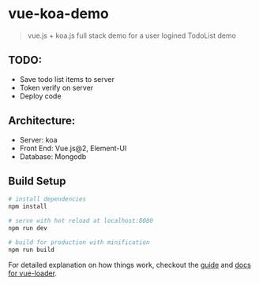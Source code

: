 # vue-koa-demo

> vue.js + koa.js full stack demo for a user logined TodoList demo

## TODO:
- Save todo list items to server
- Token verify on server
- Deploy code

## Architecture:

- Server: koa
- Front End: Vue.js@2, Element-UI
- Database: Mongodb

## Build Setup

``` bash
# install dependencies
npm install

# serve with hot reload at localhost:8080
npm run dev

# build for production with minification
npm run build
```

For detailed explanation on how things work, checkout the [guide](http://vuejs-templates.github.io/webpack/) and [docs for vue-loader](http://vuejs.github.io/vue-loader).
